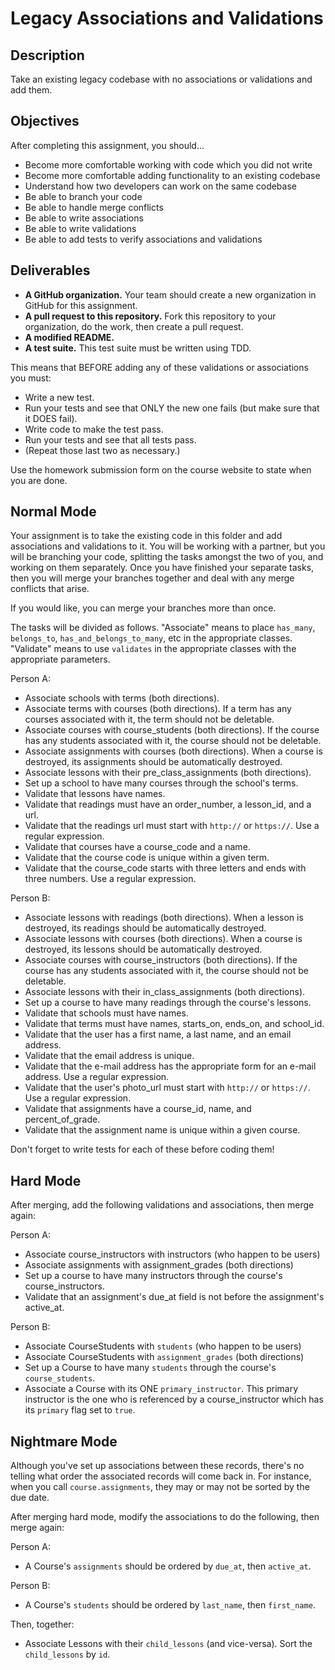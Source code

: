 # Legacy Associations and Validations

## Description

Take an existing legacy codebase with no associations or validations and add them.

## Objectives

After completing this assignment, you should...

* Become more comfortable working with code which you did not write
* Become more comfortable adding functionality to an existing codebase
* Understand how two developers can work on the same codebase
* Be able to branch your code
* Be able to handle merge conflicts
* Be able to write associations
* Be able to write validations
* Be able to add tests to verify associations and validations

## Deliverables

* **A GitHub organization.**  Your team should create a new organization in GitHub for this assignment.
* **A pull request to this repository.**  Fork this repository to your organization, do the work, then create a pull request.
* **A modified README.**
* **A test suite.**  This test suite must be written using TDD.

This means that BEFORE adding any of these validations or associations you must:

* Write a new test.
* Run your tests and see that ONLY the new one fails (but make sure that it DOES fail).
* Write code to make the test pass.
* Run your tests and see that all tests pass.
* (Repeat those last two as necessary.)

Use the homework submission form on the course website to state when you are done.

## Normal Mode

Your assignment is to take the existing code in this folder and add associations and validations to it.  You will be working with a partner, but you will be branching your code, splitting the tasks amongst the two of you, and working on them separately.  Once you have finished your separate tasks, then you will merge your branches together and deal with any merge conflicts that arise.

If you would like, you can merge your branches more than once.

The tasks will be divided as follows.  "Associate" means to place `has_many`, `belongs_to`, `has_and_belongs_to_many`, etc in the appropriate classes.  "Validate" means to use `validates` in the appropriate classes with the appropriate parameters.

Person A:

* Associate schools with terms (both directions).
* Associate terms with courses (both directions).  If a term has any courses associated with it, the term should not be deletable.
* Associate courses with course_students (both directions).  If the course has any students associated with it, the course should not be deletable.
* Associate assignments with courses (both directions).  When a course is destroyed, its assignments should be automatically destroyed.
* Associate lessons with their pre_class_assignments (both directions).
* Set up a school to have many courses through the school's terms.
* Validate that lessons have names.
* Validate that readings must have an order_number, a lesson_id, and a url.
* Validate that the readings url must start with `http://` or `https://`.  Use a regular expression.
* Validate that courses have a course_code and a name.
* Validate that the course code is unique within a given term.
* Validate that the course_code starts with three letters and ends with three numbers.  Use a regular expression.

Person B:

* Associate lessons with readings (both directions).  When a lesson is destroyed, its readings should be automatically destroyed.
* Associate lessons with courses (both directions).  When a course is destroyed, its lessons should be automatically destroyed.
* Associate courses with course_instructors (both directions).  If the course has any students associated with it, the course should not be deletable.
* Associate lessons with their in_class_assignments (both directions).
* Set up a course to have many readings through the course's lessons.
* Validate that schools must have names.
* Validate that terms must have names, starts_on, ends_on, and school_id.
* Validate that the user has a first name, a last name, and an email address.
* Validate that the email address is unique.
* Validate that the e-mail address has the appropriate form for an e-mail address.  Use a regular expression.
* Validate that the user's photo_url must start with `http://` or `https://`.  Use a regular expression.
* Validate that assignments have a course_id, name, and percent_of_grade.
* Validate that the assignment name is unique within a given course.

Don't forget to write tests for each of these before coding them!


## Hard Mode

After merging, add the following validations and associations, then merge again:

Person A:

* Associate course_instructors with instructors (who happen to be users)
* Associate assignments with assignment_grades (both directions)
* Set up a course to have many instructors through the course's course_instructors.
* Validate that an assignment's due_at field is not before the assignment's active_at.

Person B:

* Associate CourseStudents with `students` (who happen to be users)
* Associate CourseStudents with `assignment_grades` (both directions)
* Set up a Course to have many `students` through the course's `course_students`.
* Associate a Course with its ONE `primary_instructor`.  This primary instructor is the one who is referenced by a course_instructor which has its `primary` flag set to `true`.


## Nightmare Mode

Although you've set up associations between these records, there's no telling what order the associated records will come back in.  For instance, when you call `course.assignments`, they may or may not be sorted by the due date.

After merging hard mode, modify the associations to do the following, then merge again:

Person A:

* A Course's `assignments` should be ordered by `due_at`, then `active_at`.

Person B:

* A Course's `students` should be ordered by `last_name`, then `first_name`.

Then, together:

* Associate Lessons with their `child_lessons` (and vice-versa).  Sort the `child_lessons` by `id`.
